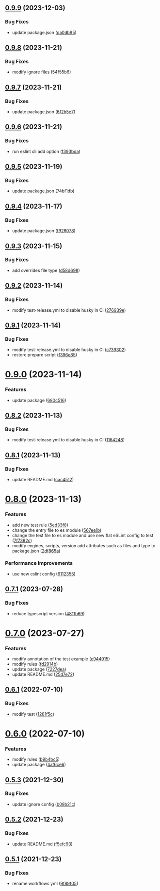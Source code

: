 ## [0.9.9](https://github.com/VicSolWang/eslint-config-wzx/compare/v0.9.8...v0.9.9) (2023-12-03)


### Bug Fixes

* update package.json ([da0db95](https://github.com/VicSolWang/eslint-config-wzx/commit/da0db95a1a80a14be804c8528b19c57ad9c54638))

## [0.9.8](https://github.com/VicSolWang/eslint-config-wzx/compare/v0.9.7...v0.9.8) (2023-11-21)


### Bug Fixes

* modify ignore files ([54f55b6](https://github.com/VicSolWang/eslint-config-wzx/commit/54f55b6f61ff8c4b2fc697b8dceed6a95188dbe1))

## [0.9.7](https://github.com/VicSolWang/eslint-config-wzx/compare/v0.9.6...v0.9.7) (2023-11-21)


### Bug Fixes

* update package.json ([6f2b5e7](https://github.com/VicSolWang/eslint-config-wzx/commit/6f2b5e7d527c3e3691a8453094b6f04e0070db87))

## [0.9.6](https://github.com/VicSolWang/eslint-config-wzx/compare/v0.9.5...v0.9.6) (2023-11-21)


### Bug Fixes

* run eslint cli add option ([f393bda](https://github.com/VicSolWang/eslint-config-wzx/commit/f393bda5dd454bb5ce47c5b6c7614a0e159be747))

## [0.9.5](https://github.com/VicSolWang/eslint-config-wzx/compare/v0.9.4...v0.9.5) (2023-11-19)


### Bug Fixes

* update package.json ([74bf1db](https://github.com/VicSolWang/eslint-config-wzx/commit/74bf1dbe47f44357a797df015dbda466a6cdd6f8))

## [0.9.4](https://github.com/VicSolWang/eslint-config-wzx/compare/v0.9.3...v0.9.4) (2023-11-17)


### Bug Fixes

* update package.json ([f926078](https://github.com/VicSolWang/eslint-config-wzx/commit/f92607827ef5d798c0d025fdb50fad3b37f7a8d1))

## [0.9.3](https://github.com/VicSolWang/eslint-config-wzx/compare/v0.9.2...v0.9.3) (2023-11-15)


### Bug Fixes

* add overrides file type ([d58d698](https://github.com/VicSolWang/eslint-config-wzx/commit/d58d69840c09b2907ad025fa55c6455c89c722bf))

## [0.9.2](https://github.com/VicSolWang/eslint-config-wzx/compare/v0.9.1...v0.9.2) (2023-11-14)


### Bug Fixes

* modify test-release.yml to disable husky in CI ([276939e](https://github.com/VicSolWang/eslint-config-wzx/commit/276939ecc58e40c66641dfe8992ca6b7dba70282))

## [0.9.1](https://github.com/VicSolWang/eslint-config-wzx/compare/v0.9.0...v0.9.1) (2023-11-14)


### Bug Fixes

* modify test-release.yml to disable husky in CI ([c739302](https://github.com/VicSolWang/eslint-config-wzx/commit/c739302d2aeb556164cef875c25caa008e090076))
* restore prepare script ([f396e85](https://github.com/VicSolWang/eslint-config-wzx/commit/f396e857732edee4962e1cf8bdd7c7859564c79b))

# [0.9.0](https://github.com/VicSolWang/eslint-config-wzx/compare/v0.8.2...v0.9.0) (2023-11-14)


### Features

* update package ([680c516](https://github.com/VicSolWang/eslint-config-wzx/commit/680c51693e2bd983218f329bb2d8d601e2a763b0))

## [0.8.2](https://github.com/VicSolWang/eslint-config-wzx/compare/v0.8.1...v0.8.2) (2023-11-13)


### Bug Fixes

* modify test-release.yml to disable husky in CI ([1164248](https://github.com/VicSolWang/eslint-config-wzx/commit/1164248e7ba3d7180be4561ef7dda6327570008e))

## [0.8.1](https://github.com/VicSolWang/eslint-config-wzx/compare/v0.8.0...v0.8.1) (2023-11-13)


### Bug Fixes

* update README.md ([cac4512](https://github.com/VicSolWang/eslint-config-wzx/commit/cac4512374bff97e0d3312f6c18195232674adc1))

# [0.8.0](https://github.com/VicSolWang/eslint-config-wzx/compare/v0.7.1...v0.8.0) (2023-11-13)


### Features

* add new test rule ([5ed33f8](https://github.com/VicSolWang/eslint-config-wzx/commit/5ed33f87dad4c68dd736c117fd9550383235488f))
* change the entry file to es module ([567ee1b](https://github.com/VicSolWang/eslint-config-wzx/commit/567ee1b7c2b13f1dc50f379701faddab99180f75))
* change the test file to es module and use new flat eSLint config to test ([7f7382c](https://github.com/VicSolWang/eslint-config-wzx/commit/7f7382c7035ee0401a2f83e43a4e3cc91269acec))
* modify engines, scripts, version add attributes such as files and type to package.json ([2df865a](https://github.com/VicSolWang/eslint-config-wzx/commit/2df865acfb39cec0f691908a96e787c7dd6c2119))


### Performance Improvements

* use new eslint config ([6112355](https://github.com/VicSolWang/eslint-config-wzx/commit/61123551e1e1b5d78240d5f9348cd92fda15ef8a))

## [0.7.1](https://github.com/VicSolWang/eslint-config-wzx/compare/v0.7.0...v0.7.1) (2023-07-28)


### Bug Fixes

* reduce typescript version ([4811b69](https://github.com/VicSolWang/eslint-config-wzx/commit/4811b69bd693019495c763194396b728e5c069a4))

# [0.7.0](https://github.com/VicSolWang/eslint-config-wzx/compare/v0.6.1...v0.7.0) (2023-07-27)


### Features

* modify annotation of the test example ([e944915](https://github.com/VicSolWang/eslint-config-wzx/commit/e944915340eb55e2a9352cc1be30c489b2c82466))
* modify rules ([fd2914b](https://github.com/VicSolWang/eslint-config-wzx/commit/fd2914be751f7a79ce6b3205e338f4fa58536d84))
* update package ([7227dea](https://github.com/VicSolWang/eslint-config-wzx/commit/7227dead2365b88d2cb7f469657b29d85897e307))
* update README.md ([25d7e72](https://github.com/VicSolWang/eslint-config-wzx/commit/25d7e72ef40ef28a15ed2293b91dec6c4bfc8d11))

## [0.6.1](https://github.com/VicSolWang/eslint-config-wzx/compare/v0.6.0...v0.6.1) (2022-07-10)


### Bug Fixes

* modify test ([1281f5c](https://github.com/VicSolWang/eslint-config-wzx/commit/1281f5c2dd3dde814a30088d1e8e5c71c6663760))

# [0.6.0](https://github.com/VicSolWang/eslint-config-wzx/compare/v0.5.3...v0.6.0) (2022-07-10)


### Features

* modify rules ([b9b4bc5](https://github.com/VicSolWang/eslint-config-wzx/commit/b9b4bc5fb628b6ddee22b225b18c276abca347fc))
* update package ([4af6ce6](https://github.com/VicSolWang/eslint-config-wzx/commit/4af6ce6be279ec3bc51610a5c3864a92ec832dcd))

## [0.5.3](https://github.com/VicSolWang/eslint-config-wzx/compare/v0.5.2...v0.5.3) (2021-12-30)


### Bug Fixes

* update ignore config ([b08b21c](https://github.com/VicSolWang/eslint-config-wzx/commit/b08b21ca7824861e4023482325fb50f6333e2a3c))

## [0.5.2](https://github.com/VicSolWang/eslint-config-wzx/compare/v0.5.1...v0.5.2) (2021-12-23)


### Bug Fixes

* update README.md ([f5efc93](https://github.com/VicSolWang/eslint-config-wzx/commit/f5efc93b7663f65eafcce2ecec60dcad6edfb80c))

## [0.5.1](https://github.com/VicSolWang/eslint-config-wzx/compare/v0.5.0...v0.5.1) (2021-12-23)


### Bug Fixes

* rename workflows yml ([9f89f05](https://github.com/VicSolWang/eslint-config-wzx/commit/9f89f05e4756ce3267cedaad09bf9e777da21edf))
